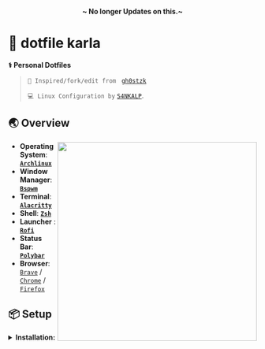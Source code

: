 <p align="center">
  <b> ~ No longer Updates on this.~ </b>
  </p>

# 🍚 dotfile karla
<b>⚕  Personal Dotfiles</b>
>  `🌠 Inspired/fork/edit from ` [`gh0stzk`](https://github.com/gh0stzk/dotfiles)
> 
>  `💻 Linux Configuration by` [`S4NKALP`](https://github.com/S4NKALP).

## 🌏 Overview
<img align="right" src="https://raw.githubusercontent.com/S4NKALP/gh0stzk-dotfile/main/preview/karla.png" width="404"/>

- **Operating System**: **[`Archlinux`](https://archlinux.org)**
- **Window Manager**: **[`Bspwm`](https://github.com/baskerville/bspwm)**
- **Terminal**: **[`Alacritty`](https://github.com/alacritty/alacritty)**
- **Shell**: **[`Zsh`](https://zsh.org)**
- **Launcher** : **[`Rofi`](https://github.com/davatorium/rofi)**
- **Status Bar**: **[`Polybar`](https://github.com/polybar/polybar)**
- **Browser**: [`Brave`](https://brave.com/) / [`Chrome`](https://chrome.google.com) / [`Firefox`](https://www.mozilla.org/en/firefox/)

## 📦 Setup

<details>
<summary><b>Installation:</b></summary>

The installer only works for **ARCH** Linux, and based distros.

<b>Open a terminal in HOME</b>
- **First download the installer**
```sh
curl https://raw.githubusercontent.com/S4NKALP/gh0stzk-dotfile/main/RiceInstaller -o $HOME/RiceInstaller
```
- **Now give it execute permissions**
```sh
chmod +x RiceInstaller
```
- **Finally run the installer**
```sh
./RiceInstaller
```
</details>
